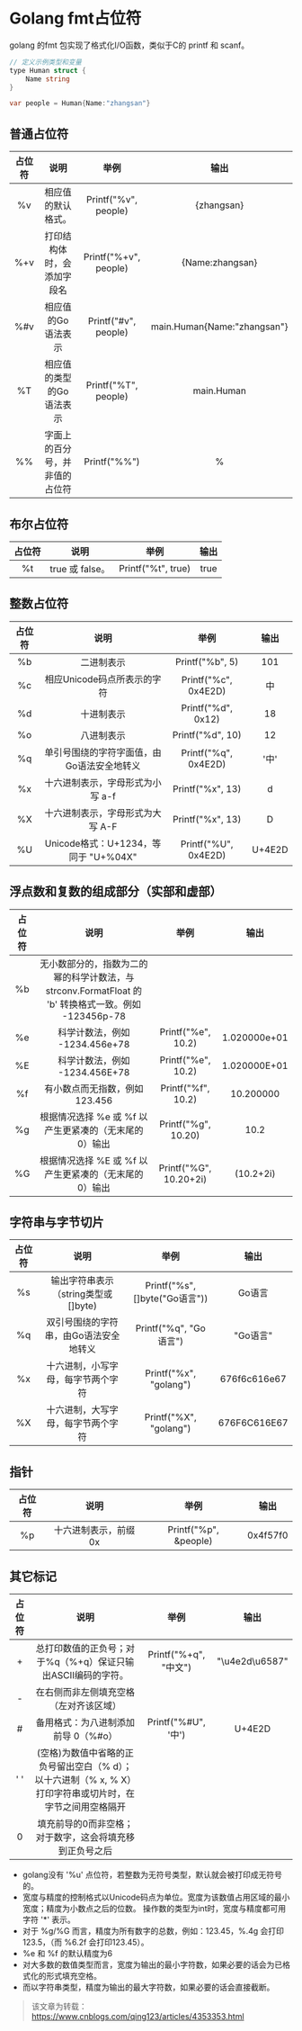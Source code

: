# Golang fmt占位符

golang 的fmt 包实现了格式化I/O函数，类似于C的 printf 和 scanf。

```csharp
// 定义示例类型和变量
type Human struct {
    Name string
}

var people = Human{Name:"zhangsan"}
```

## 普通占位符

| 占位符 |              说明              |         举例          |            输出             |
| :----: | :----------------------------: | :-------------------: | :-------------------------: |
|   %v   |       相应值的默认格式。       | Printf("%v", people)  |         {zhangsan}          |
|  %+v   |   打印结构体时，会添加字段名   | Printf("%+v", people) |       {Name:zhangsan}       |
|  %#v   |       相应值的Go语法表示       | Printf("#v", people)  | main.Human{Name:"zhangsan"} |
|   %T   |    相应值的类型的Go语法表示    | Printf("%T", people)  |         main.Human          |
|   %%   | 字面上的百分号，并非值的占位符 |     Printf("%%")      |              %              |

## 布尔占位符

| 占位符 |      说明       |        举例        | 输出 |
| :----: | :-------------: | :----------------: | :--: |
|   %t   | true 或 false。 | Printf("%t", true) | true |

## 整数占位符

| 占位符 |                    说明                    |         举例         |  输出  |
| :----: | :----------------------------------------: | :------------------: | :----: |
|   %b   |                 二进制表示                 |   Printf("%b", 5)    |  101   |
|   %c   |        相应Unicode码点所表示的字符         | Printf("%c", 0x4E2D) |   中   |
|   %d   |                 十进制表示                 |  Printf("%d", 0x12)  |   18   |
|   %o   |                 八进制表示                 |   Printf("%d", 10)   |   12   |
|   %q   | 单引号围绕的字符字面值，由Go语法安全地转义 | Printf("%q", 0x4E2D) |  '中'  |
|   %x   |      十六进制表示，字母形式为小写 a-f      |   Printf("%x", 13)   |   d    |
|   %X   |      十六进制表示，字母形式为大写 A-F      |   Printf("%x", 13)   |   D    |
|   %U   |    Unicode格式：U+1234，等同于 "U+%04X"    | Printf("%U", 0x4E2D) | U+4E2D |

## 浮点数和复数的组成部分（实部和虚部）

| 占位符 |                             说明                             |          举例          |     输出     |
| :----: | :----------------------------------------------------------: | :--------------------: | :----------: |
|   %b   | 无小数部分的，指数为二的幂的科学计数法，与 strconv.FormatFloat 的 'b' 转换格式一致。例如 -123456p-78 |                        |              |
|   %e   |                科学计数法，例如 -1234.456e+78                |   Printf("%e", 10.2)   | 1.020000e+01 |
|   %E   |                科学计数法，例如 -1234.456E+78                |   Printf("%e", 10.2)   | 1.020000E+01 |
|   %f   |                有小数点而无指数，例如 123.456                |   Printf("%f", 10.2)   |  10.200000   |
|   %g   |    根据情况选择 %e 或 %f 以产生更紧凑的（无末尾的0）输出     |  Printf("%g", 10.20)   |     10.2     |
|   %G   |    根据情况选择 %E 或 %f 以产生更紧凑的（无末尾的0）输出     | Printf("%G", 10.20+2i) |  (10.2+2i)   |

## 字符串与字节切片

| 占位符 |                  说明                  |              举例              |     输出     |
| :----: | :------------------------------------: | :----------------------------: | :----------: |
|   %s   |  输出字符串表示（string类型或[]byte)   | Printf("%s", []byte("Go语言")) |    Go语言    |
|   %q   | 双引号围绕的字符串，由Go语法安全地转义 |     Printf("%q", "Go语言")     |   "Go语言"   |
|   %x   |   十六进制，小写字母，每字节两个字符   |     Printf("%x", "golang")     | 676f6c616e67 |
|   %X   |   十六进制，大写字母，每字节两个字符   |     Printf("%X", "golang")     | 676F6C616E67 |

## 指针

| 占位符 |         说明          |         举例          |   输出   |
| :----: | :-------------------: | :-------------------: | :------: |
|   %p   | 十六进制表示，前缀 0x | Printf("%p", &people) | 0x4f57f0 |

## 其它标记

| 占位符 |                             说明                             |         举例          |      输出      |
| :----: | :----------------------------------------------------------: | :-------------------: | :------------: |
|   +    | 总打印数值的正负号；对于%q（%+q）保证只输出ASCII编码的字符。 | Printf("%+q", "中文") | "\u4e2d\u6587" |
|   -    |            在右侧而非左侧填充空格（左对齐该区域）            |                       |                |
|   #    |             备用格式：为八进制添加前导 0（%#o）              |  Printf("%#U", '中')  |     U+4E2D     |
|  ' '   | (空格)为数值中省略的正负号留出空白（% d）；以十六进制（% x, % X）打印字符串或切片时，在字节之间用空格隔开 |                       |                |
|   0    |   填充前导的0而非空格；对于数字，这会将填充移到正负号之后    |                       |                |

- golang没有 '%u' 点位符，若整数为无符号类型，默认就会被打印成无符号的。
- 宽度与精度的控制格式以Unicode码点为单位。宽度为该数值占用区域的最小宽度；精度为小数点之后的位数。
   操作数的类型为int时，宽度与精度都可用字符 '*' 表示。
- 对于 %g/%G 而言，精度为所有数字的总数，例如：123.45，%.4g 会打印123.5，（而 %6.2f 会打印123.45）。
- %e 和 %f 的默认精度为6
- 对大多数的数值类型而言，宽度为输出的最小字符数，如果必要的话会为已格式化的形式填充空格。
- 而以字符串类型，精度为输出的最大字符数，如果必要的话会直接截断。

> 该文章为转载：https://www.cnblogs.com/qing123/articles/4353353.html